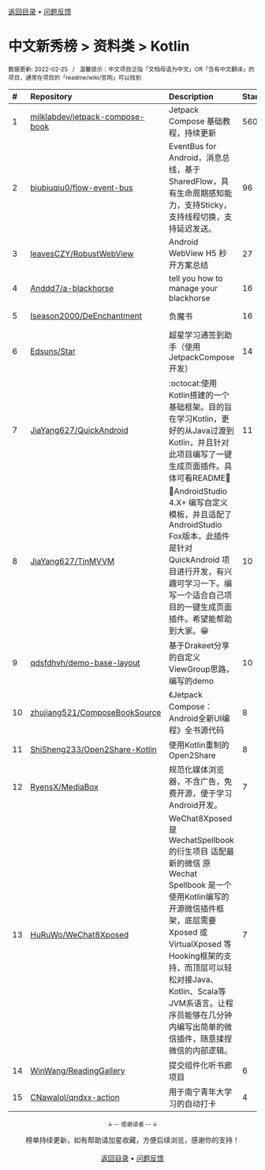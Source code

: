 <a href="https://gitee.com/GrowingGit/GitHub-Chinese-Top-Charts#github中文排行榜">返回目录</a> • <a href="/content/docs/feedback.md">问题反馈</a>

# 中文新秀榜 > 资料类 > Kotlin
<sub>数据更新: 2022-02-25&nbsp;&nbsp;&nbsp;/&nbsp;&nbsp;&nbsp;温馨提示：中文项目泛指「文档母语为中文」OR「含有中文翻译」的项目，通常在项目的「readme/wiki/官网」可以找到</sub>

|#|Repository|Description|Stars|Updated|Created|
|:-|:-|:-|:-|:-|:-|
|1|[milklabdev/jetpack-compose-book](https://github.com/milklabdev/jetpack-compose-book)|Jetpack Compose 基础教程，持续更新|560|2022-02-17|2021-04-03|
|2|[biubiuqiu0/flow-event-bus](https://github.com/biubiuqiu0/flow-event-bus)|EventBus for Android，消息总线，基于SharedFlow，具有生命周期感知能力，支持Sticky，支持线程切换，支持延迟发送。|96|2022-01-18|2021-07-15|
|3|[leavesCZY/RobustWebView](https://github.com/leavesCZY/RobustWebView)|Android WebView H5 秒开方案总结|27|2022-01-14|2021-09-12|
|4|[Anddd7/a-blackhorse](https://github.com/Anddd7/a-blackhorse)|tell you how to manage your blackhorse|16|2022-02-14|2021-06-25|
|5|[Iseason2000/DeEnchantment](https://github.com/Iseason2000/DeEnchantment)|负魔书|16|2022-02-20|2021-03-12|
|6|[Edsuns/Star](https://github.com/Edsuns/Star)|超星学习通签到助手（使用JetpackCompose开发）|14|2021-10-28|2021-06-23|
|7|[JiaYang627/QuickAndroid](https://github.com/JiaYang627/QuickAndroid)|:octocat:使用Kotlin搭建的一个基础框架。目的旨在学习Kotlin，更好的从Java过渡到Kotlin，并且针对此项目编写了一键生成页面插件。具体可看README:book:|11|2021-12-15|2021-12-01|
|8|[JiaYang627/TinMVVM](https://github.com/JiaYang627/TinMVVM)|:book:AndroidStudio 4.X+ 编写自定义模板，并且适配了AndroidStudio Fox版本，此插件是针对 QuickAndroid 项目进行开发，有兴趣可学习一下。编写一个适合自己项目的一键生成页面插件。希望能帮助到大家。:grin:|10|2021-12-09|2021-12-07|
|9|[qdsfdhvh/demo-base-layout](https://github.com/qdsfdhvh/demo-base-layout)|基于Drakeet分享的自定义ViewGroup思路，编写的demo|10|2021-09-16|2021-05-16|
|10|[zhujiang521/ComposeBookSource](https://github.com/zhujiang521/ComposeBookSource)|《Jetpack Compose：Android全新UI编程》全书源代码|8|2021-12-21|2021-07-29|
|11|[ShiSheng233/Open2Share-Kotlin](https://github.com/ShiSheng233/Open2Share-Kotlin)|使用Kotlin重制的Open2Share|8|2021-10-17|2021-05-22|
|12|[RyensX/MediaBox](https://github.com/RyensX/MediaBox)|规范化媒体浏览器，不含广告，免费开源，便于学习Android开发。|7|2022-02-23|2022-02-13|
|13|[HuRuWo/WeChat8Xposed](https://github.com/HuRuWo/WeChat8Xposed)|WeChat8Xposed 是 WechatSpellbook的衍生项目 适配最新的微信 原Wechat Spellbook 是一个使用Kotlin编写的开源微信插件框架，底层需要 Xposed 或 VirtualXposed 等Hooking框架的支持，而顶层可以轻松对接Java、Kotlin、Scala等JVM系语言。让程序员能够在几分钟内编写出简单的微信插件，随意揉捏微信的内部逻辑。|7|2021-09-12|2021-06-19|
|14|[WinWang/ReadingGallery](https://github.com/WinWang/ReadingGallery)|提交组件化听书廊项目|6|2021-12-24|2021-05-20|
|15|[CNawalol/qndxx-action](https://github.com/CNawalol/qndxx-action)|用于南宁青年大学习的自动打卡|4|2021-10-06|2021-04-11|

<div align="center">
    <p><sub>↓ -- 感谢读者 -- ↓</sub></p>
    榜单持续更新，如有帮助请加星收藏，方便后续浏览，感谢你的支持！
</div>

<br/>

<div align="center"><a href="https://gitee.com/GrowingGit/GitHub-Chinese-Top-Charts#github中文排行榜">返回目录</a> • <a href="/content/docs/feedback.md">问题反馈</a></div>
